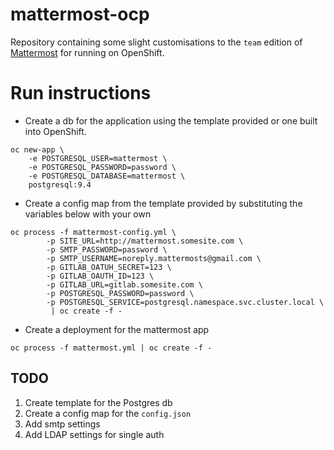 # mattermost-ocp
Repository containing some slight customisations to the `team` edition of [Mattermost](https://docs.mattermost.com/) for running on OpenShift.

# Run instructions
+ Create a db for the application using the template provided or one built into OpenShift.
```
oc new-app \
    -e POSTGRESQL_USER=mattermost \
    -e POSTGRESQL_PASSWORD=password \
    -e POSTGRESQL_DATABASE=mattermost \
    postgresql:9.4
```

+ Create a config map from the template provided by substituting the variables below with your own
```
oc process -f mattermost-config.yml \
        -p SITE_URL=http://mattermost.somesite.com \
        -p SMTP_PASSWORD=password \
        -p SMTP_USERNAME=noreply.mattermosts@gmail.com \
        -p GITLAB_OATUH_SECRET=123 \
        -p GITLAB_OAUTH_ID=123 \
        -p GITLAB_URL=gitlab.somesite.com \
        -p POSTGRESQL_PASSWORD=password \
        -p POSTGRESQL_SERVICE=postgresql.namespace.svc.cluster.local \
         | oc create -f -
```

+ Create a deployment for the mattermost app
```
oc process -f mattermost.yml | oc create -f -
```

## TODO
1. Create template for the Postgres db
1. Create a config map for the `config.json`
1. Add smtp settings
1. Add LDAP settings for single auth
